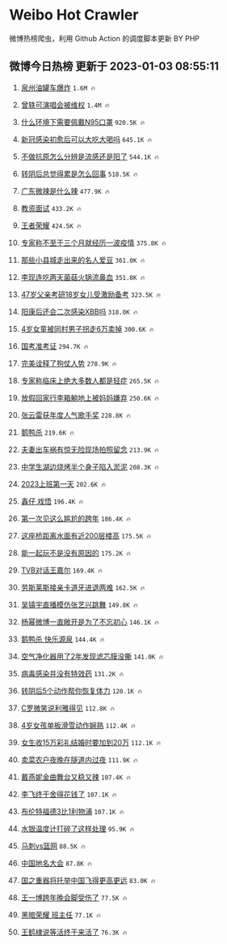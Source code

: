 # Weibo Hot Crawler 



微博热榜爬虫，利用 Github Action 的调度脚本更新 BY PHP 


## 微博今日热榜 更新于 2023-01-03 08:55:11 
1. [泉州油罐车爆炸](https://s.weibo.com/weibo?q=%23%E6%B3%89%E5%B7%9E%E6%B2%B9%E7%BD%90%E8%BD%A6%E7%88%86%E7%82%B8%23&t=31&band_rank=1&Refer=top) `1.6M 🔥` 

1. [曾轶可演唱会被维权](https://s.weibo.com/weibo?q=%23%E6%9B%BE%E8%BD%B6%E5%8F%AF%E6%BC%94%E5%94%B1%E4%BC%9A%E8%A2%AB%E7%BB%B4%E6%9D%83%23&t=31&band_rank=2&Refer=top) `1.4M 🔥` 

1. [什么环境下需要佩戴N95口罩](https://s.weibo.com/weibo?q=%23%E4%BB%80%E4%B9%88%E7%8E%AF%E5%A2%83%E4%B8%8B%E9%9C%80%E8%A6%81%E4%BD%A9%E6%88%B4N95%E5%8F%A3%E7%BD%A9%23&t=31&band_rank=3&Refer=top) `920.5K 🔥` 

1. [新冠感染初愈后可以大吃大喝吗](https://s.weibo.com/weibo?q=%23%E6%96%B0%E5%86%A0%E6%84%9F%E6%9F%93%E5%88%9D%E6%84%88%E5%90%8E%E5%8F%AF%E4%BB%A5%E5%A4%A7%E5%90%83%E5%A4%A7%E5%96%9D%E5%90%97%23&t=31&band_rank=4&Refer=top) `645.1K 🔥` 

1. [不做抗原怎么分辨是流感还是阳了](https://s.weibo.com/weibo?q=%23%E4%B8%8D%E5%81%9A%E6%8A%97%E5%8E%9F%E6%80%8E%E4%B9%88%E5%88%86%E8%BE%A8%E6%98%AF%E6%B5%81%E6%84%9F%E8%BF%98%E6%98%AF%E9%98%B3%E4%BA%86%23&t=31&band_rank=5&Refer=top) `544.1K 🔥` 

1. [转阴后总觉得累是怎么回事](https://s.weibo.com/weibo?q=%23%E8%BD%AC%E9%98%B4%E5%90%8E%E6%80%BB%E8%A7%89%E5%BE%97%E7%B4%AF%E6%98%AF%E6%80%8E%E4%B9%88%E5%9B%9E%E4%BA%8B%23&t=31&band_rank=6&Refer=top) `518.5K 🔥` 

1. [广东微辣是什么辣](https://s.weibo.com/weibo?q=%23%E5%B9%BF%E4%B8%9C%E5%BE%AE%E8%BE%A3%E6%98%AF%E4%BB%80%E4%B9%88%E8%BE%A3%23&t=31&band_rank=7&Refer=top) `477.9K 🔥` 

1. [教资面试](https://s.weibo.com/weibo?q=%E6%95%99%E8%B5%84%E9%9D%A2%E8%AF%95&t=31&band_rank=8&Refer=top) `433.2K 🔥` 

1. [王者荣耀](https://s.weibo.com/weibo?q=%E7%8E%8B%E8%80%85%E8%8D%A3%E8%80%80&t=31&band_rank=9&Refer=top) `424.5K 🔥` 

1. [专家称不至于三个月就经历一波疫情](https://s.weibo.com/weibo?q=%23%E4%B8%93%E5%AE%B6%E7%A7%B0%E4%B8%8D%E8%87%B3%E4%BA%8E%E4%B8%89%E4%B8%AA%E6%9C%88%E5%B0%B1%E7%BB%8F%E5%8E%86%E4%B8%80%E6%B3%A2%E7%96%AB%E6%83%85%23&t=31&band_rank=10&Refer=top) `375.8K 🔥` 

1. [那些小县城走出来的名人爱豆](https://s.weibo.com/weibo?q=%23%E9%82%A3%E4%BA%9B%E5%B0%8F%E5%8E%BF%E5%9F%8E%E8%B5%B0%E5%87%BA%E6%9D%A5%E7%9A%84%E5%90%8D%E4%BA%BA%E7%88%B1%E8%B1%86%23&t=31&band_rank=11&Refer=top) `361.0K 🔥` 

1. [李现连吃两天菌菇火锅流鼻血](https://s.weibo.com/weibo?q=%23%E6%9D%8E%E7%8E%B0%E8%BF%9E%E5%90%83%E4%B8%A4%E5%A4%A9%E8%8F%8C%E8%8F%87%E7%81%AB%E9%94%85%E6%B5%81%E9%BC%BB%E8%A1%80%23&t=31&band_rank=12&Refer=top) `351.8K 🔥` 

1. [47岁父亲考研18岁女儿受激励备考](https://s.weibo.com/weibo?q=%2347%E5%B2%81%E7%88%B6%E4%BA%B2%E8%80%83%E7%A0%9418%E5%B2%81%E5%A5%B3%E5%84%BF%E5%8F%97%E6%BF%80%E5%8A%B1%E5%A4%87%E8%80%83%23&t=31&band_rank=13&Refer=top) `323.5K 🔥` 

1. [阳康后还会二次感染XBB吗](https://s.weibo.com/weibo?q=%23%E9%98%B3%E5%BA%B7%E5%90%8E%E8%BF%98%E4%BC%9A%E4%BA%8C%E6%AC%A1%E6%84%9F%E6%9F%93XBB%E5%90%97%23&t=31&band_rank=14&Refer=top) `318.0K 🔥` 

1. [4岁女童被同村男子拐走6万卖掉](https://s.weibo.com/weibo?q=%234%E5%B2%81%E5%A5%B3%E7%AB%A5%E8%A2%AB%E5%90%8C%E6%9D%91%E7%94%B7%E5%AD%90%E6%8B%90%E8%B5%B06%E4%B8%87%E5%8D%96%E6%8E%89%23&t=31&band_rank=15&Refer=top) `300.6K 🔥` 

1. [国考准考证](https://s.weibo.com/weibo?q=%23%E5%9B%BD%E8%80%83%E5%87%86%E8%80%83%E8%AF%81%23&t=31&band_rank=16&Refer=top) `294.7K 🔥` 

1. [完美诠释了狗仗人势](https://s.weibo.com/weibo?q=%23%E5%AE%8C%E7%BE%8E%E8%AF%A0%E9%87%8A%E4%BA%86%E7%8B%97%E4%BB%97%E4%BA%BA%E5%8A%BF%23&t=31&band_rank=17&Refer=top) `278.9K 🔥` 

1. [专家称临床上绝大多数人都是轻症](https://s.weibo.com/weibo?q=%23%E4%B8%93%E5%AE%B6%E7%A7%B0%E4%B8%B4%E5%BA%8A%E4%B8%8A%E7%BB%9D%E5%A4%A7%E5%A4%9A%E6%95%B0%E4%BA%BA%E9%83%BD%E6%98%AF%E8%BD%BB%E7%97%87%23&t=31&band_rank=18&Refer=top) `265.5K 🔥` 

1. [放假回家行李箱躺地上被妈妈嫌弃](https://s.weibo.com/weibo?q=%23%E6%94%BE%E5%81%87%E5%9B%9E%E5%AE%B6%E8%A1%8C%E6%9D%8E%E7%AE%B1%E8%BA%BA%E5%9C%B0%E4%B8%8A%E8%A2%AB%E5%A6%88%E5%A6%88%E5%AB%8C%E5%BC%83%23&t=31&band_rank=19&Refer=top) `250.6K 🔥` 

1. [张云雷获年度人气歌手奖](https://s.weibo.com/weibo?q=%23%E5%BC%A0%E4%BA%91%E9%9B%B7%E8%8E%B7%E5%B9%B4%E5%BA%A6%E4%BA%BA%E6%B0%94%E6%AD%8C%E6%89%8B%E5%A5%96%23&t=31&band_rank=20&Refer=top) `228.8K 🔥` 

1. [鹅鸭杀](https://s.weibo.com/weibo?q=%23%E9%B9%85%E9%B8%AD%E6%9D%80%23&t=31&band_rank=21&Refer=top) `219.6K 🔥` 

1. [夫妻出车祸有惊无险现场拍照留念](https://s.weibo.com/weibo?q=%23%E5%A4%AB%E5%A6%BB%E5%87%BA%E8%BD%A6%E7%A5%B8%E6%9C%89%E6%83%8A%E6%97%A0%E9%99%A9%E7%8E%B0%E5%9C%BA%E6%8B%8D%E7%85%A7%E7%95%99%E5%BF%B5%23&t=31&band_rank=22&Refer=top) `213.9K 🔥` 

1. [中学生湖边烧烤半个身子陷入淤泥](https://s.weibo.com/weibo?q=%23%E4%B8%AD%E5%AD%A6%E7%94%9F%E6%B9%96%E8%BE%B9%E7%83%A7%E7%83%A4%E5%8D%8A%E4%B8%AA%E8%BA%AB%E5%AD%90%E9%99%B7%E5%85%A5%E6%B7%A4%E6%B3%A5%23&t=31&band_rank=23&Refer=top) `208.3K 🔥` 

1. [2023上班第一天](https://s.weibo.com/weibo?q=%232023%E4%B8%8A%E7%8F%AD%E7%AC%AC%E4%B8%80%E5%A4%A9%23&t=31&band_rank=24&Refer=top) `202.6K 🔥` 

1. [鑫仔 戏悟](https://s.weibo.com/weibo?q=%E9%91%AB%E4%BB%94%20%E6%88%8F%E6%82%9F&t=31&band_rank=25&Refer=top) `196.4K 🔥` 

1. [第一次见这么尴尬的跨年](https://s.weibo.com/weibo?q=%23%E7%AC%AC%E4%B8%80%E6%AC%A1%E8%A7%81%E8%BF%99%E4%B9%88%E5%B0%B4%E5%B0%AC%E7%9A%84%E8%B7%A8%E5%B9%B4%23&t=31&band_rank=26&Refer=top) `186.4K 🔥` 

1. [这座桥距离水面有近200层楼高](https://s.weibo.com/weibo?q=%23%E8%BF%99%E5%BA%A7%E6%A1%A5%E8%B7%9D%E7%A6%BB%E6%B0%B4%E9%9D%A2%E6%9C%89%E8%BF%91200%E5%B1%82%E6%A5%BC%E9%AB%98%23&t=31&band_rank=27&Refer=top) `175.5K 🔥` 

1. [能一起玩不是没有原因的](https://s.weibo.com/weibo?q=%23%E8%83%BD%E4%B8%80%E8%B5%B7%E7%8E%A9%E4%B8%8D%E6%98%AF%E6%B2%A1%E6%9C%89%E5%8E%9F%E5%9B%A0%E7%9A%84%23&t=31&band_rank=28&Refer=top) `175.2K 🔥` 

1. [TVB对话王嘉尔](https://s.weibo.com/weibo?q=%23TVB%E5%AF%B9%E8%AF%9D%E7%8E%8B%E5%98%89%E5%B0%94%23&t=31&band_rank=29&Refer=top) `169.4K 🔥` 

1. [劳斯莱斯接亲卡道牙进退两难](https://s.weibo.com/weibo?q=%23%E5%8A%B3%E6%96%AF%E8%8E%B1%E6%96%AF%E6%8E%A5%E4%BA%B2%E5%8D%A1%E9%81%93%E7%89%99%E8%BF%9B%E9%80%80%E4%B8%A4%E9%9A%BE%23&t=31&band_rank=30&Refer=top) `162.5K 🔥` 

1. [吴镇宇直播模仿张艺兴跳舞](https://s.weibo.com/weibo?q=%23%E5%90%B4%E9%95%87%E5%AE%87%E7%9B%B4%E6%92%AD%E6%A8%A1%E4%BB%BF%E5%BC%A0%E8%89%BA%E5%85%B4%E8%B7%B3%E8%88%9E%23&t=31&band_rank=31&Refer=top) `149.8K 🔥` 

1. [杨幂微博一直敞开是为了不忘初心](https://s.weibo.com/weibo?q=%23%E6%9D%A8%E5%B9%82%E5%BE%AE%E5%8D%9A%E4%B8%80%E7%9B%B4%E6%95%9E%E5%BC%80%E6%98%AF%E4%B8%BA%E4%BA%86%E4%B8%8D%E5%BF%98%E5%88%9D%E5%BF%83%23&t=31&band_rank=32&Refer=top) `146.1K 🔥` 

1. [鹅鸭杀 快乐源泉](https://s.weibo.com/weibo?q=%E9%B9%85%E9%B8%AD%E6%9D%80%20%E5%BF%AB%E4%B9%90%E6%BA%90%E6%B3%89&t=31&band_rank=33&Refer=top) `144.4K 🔥` 

1. [空气净化器用了2年发现滤芯膜没撕](https://s.weibo.com/weibo?q=%23%E7%A9%BA%E6%B0%94%E5%87%80%E5%8C%96%E5%99%A8%E7%94%A8%E4%BA%862%E5%B9%B4%E5%8F%91%E7%8E%B0%E6%BB%A4%E8%8A%AF%E8%86%9C%E6%B2%A1%E6%92%95%23&t=31&band_rank=34&Refer=top) `141.0K 🔥` 

1. [病毒感染并没有特效药](https://s.weibo.com/weibo?q=%23%E7%97%85%E6%AF%92%E6%84%9F%E6%9F%93%E5%B9%B6%E6%B2%A1%E6%9C%89%E7%89%B9%E6%95%88%E8%8D%AF%23&t=31&band_rank=35&Refer=top) `131.2K 🔥` 

1. [转阴后5个动作帮你恢复体力](https://s.weibo.com/weibo?q=%23%E8%BD%AC%E9%98%B4%E5%90%8E5%E4%B8%AA%E5%8A%A8%E4%BD%9C%E5%B8%AE%E4%BD%A0%E6%81%A2%E5%A4%8D%E4%BD%93%E5%8A%9B%23&t=31&band_rank=36&Refer=top) `120.1K 🔥` 

1. [C罗微笑说利雅得见](https://s.weibo.com/weibo?q=%23C%E7%BD%97%E5%BE%AE%E7%AC%91%E8%AF%B4%E5%88%A9%E9%9B%85%E5%BE%97%E8%A7%81%23&t=31&band_rank=37&Refer=top) `112.8K 🔥` 

1. [4岁女孩单板滑雪动作娴熟](https://s.weibo.com/weibo?q=%234%E5%B2%81%E5%A5%B3%E5%AD%A9%E5%8D%95%E6%9D%BF%E6%BB%91%E9%9B%AA%E5%8A%A8%E4%BD%9C%E5%A8%B4%E7%86%9F%23&t=31&band_rank=38&Refer=top) `112.4K 🔥` 

1. [女生收15万彩礼结婚时要加到20万](https://s.weibo.com/weibo?q=%23%E5%A5%B3%E7%94%9F%E6%94%B615%E4%B8%87%E5%BD%A9%E7%A4%BC%E7%BB%93%E5%A9%9A%E6%97%B6%E8%A6%81%E5%8A%A0%E5%88%B020%E4%B8%87%23&t=31&band_rank=39&Refer=top) `112.1K 🔥` 

1. [卖菜农户夜晚在隧道内过夜](https://s.weibo.com/weibo?q=%23%E5%8D%96%E8%8F%9C%E5%86%9C%E6%88%B7%E5%A4%9C%E6%99%9A%E5%9C%A8%E9%9A%A7%E9%81%93%E5%86%85%E8%BF%87%E5%A4%9C%23&t=31&band_rank=40&Refer=top) `111.9K 🔥` 

1. [戴燕妮金曲舞台又稳又辣](https://s.weibo.com/weibo?q=%23%E6%88%B4%E7%87%95%E5%A6%AE%E9%87%91%E6%9B%B2%E8%88%9E%E5%8F%B0%E5%8F%88%E7%A8%B3%E5%8F%88%E8%BE%A3%23&t=31&band_rank=41&Refer=top) `107.4K 🔥` 

1. [李飞终于舍得花钱了](https://s.weibo.com/weibo?q=%23%E6%9D%8E%E9%A3%9E%E7%BB%88%E4%BA%8E%E8%88%8D%E5%BE%97%E8%8A%B1%E9%92%B1%E4%BA%86%23&t=31&band_rank=42&Refer=top) `107.1K 🔥` 

1. [布伦特福德3比1利物浦](https://s.weibo.com/weibo?q=%23%E5%B8%83%E4%BC%A6%E7%89%B9%E7%A6%8F%E5%BE%B73%E6%AF%941%E5%88%A9%E7%89%A9%E6%B5%A6%23&t=31&band_rank=43&Refer=top) `107.1K 🔥` 

1. [水银温度计打碎了这样处理](https://s.weibo.com/weibo?q=%23%E6%B0%B4%E9%93%B6%E6%B8%A9%E5%BA%A6%E8%AE%A1%E6%89%93%E7%A2%8E%E4%BA%86%E8%BF%99%E6%A0%B7%E5%A4%84%E7%90%86%23&t=31&band_rank=44&Refer=top) `95.9K 🔥` 

1. [马刺vs篮网](https://s.weibo.com/weibo?q=%23%E9%A9%AC%E5%88%BAvs%E7%AF%AE%E7%BD%91%23&t=31&band_rank=45&Refer=top) `88.5K 🔥` 

1. [中国地名大会](https://s.weibo.com/weibo?q=%E4%B8%AD%E5%9B%BD%E5%9C%B0%E5%90%8D%E5%A4%A7%E4%BC%9A&t=31&band_rank=46&Refer=top) `87.8K 🔥` 

1. [国之重器将托举中国飞得更高更远](https://s.weibo.com/weibo?q=%23%E5%9B%BD%E4%B9%8B%E9%87%8D%E5%99%A8%E5%B0%86%E6%89%98%E4%B8%BE%E4%B8%AD%E5%9B%BD%E9%A3%9E%E5%BE%97%E6%9B%B4%E9%AB%98%E6%9B%B4%E8%BF%9C%23&t=31&band_rank=47&Refer=top) `83.0K 🔥` 

1. [王一博跨年晚会脚受伤了](https://s.weibo.com/weibo?q=%23%E7%8E%8B%E4%B8%80%E5%8D%9A%E8%B7%A8%E5%B9%B4%E6%99%9A%E4%BC%9A%E8%84%9A%E5%8F%97%E4%BC%A4%E4%BA%86%23&t=31&band_rank=48&Refer=top) `77.5K 🔥` 

1. [黑暗荣耀 班主任](https://s.weibo.com/weibo?q=%E9%BB%91%E6%9A%97%E8%8D%A3%E8%80%80%20%E7%8F%AD%E4%B8%BB%E4%BB%BB&t=31&band_rank=49&Refer=top) `77.1K 🔥` 

1. [王鹤棣说等活终于来活了](https://s.weibo.com/weibo?q=%23%E7%8E%8B%E9%B9%A4%E6%A3%A3%E8%AF%B4%E7%AD%89%E6%B4%BB%E7%BB%88%E4%BA%8E%E6%9D%A5%E6%B4%BB%E4%BA%86%23&t=31&band_rank=50&Refer=top) `76.3K 🔥` 

